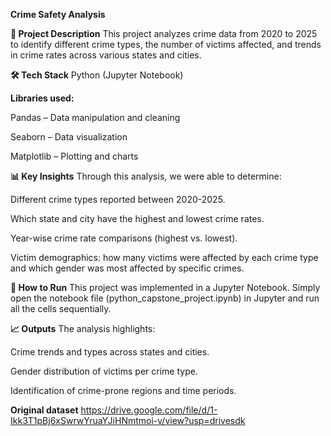 **Crime Safety Analysis**

**📌 Project Description**
This project analyzes crime data from 2020 to 2025 to identify different crime types, the number of victims affected, and trends in crime rates across various states and cities.

**🛠 Tech Stack**
Python (Jupyter Notebook)

**Libraries used:**

Pandas – Data manipulation and cleaning

Seaborn – Data visualization

Matplotlib – Plotting and charts

**📊 Key Insights**
Through this analysis, we were able to determine:

Different crime types reported between 2020-2025.

Which state and city have the highest and lowest crime rates.

Year-wise crime rate comparisons (highest vs. lowest).

Victim demographics: how many victims were affected by each crime type and which gender was most affected by specific crimes.

**🚀 How to Run**
This project was implemented in a Jupyter Notebook. Simply open the notebook file (python_capstone_project.ipynb) in Jupyter and run all the cells sequentially.

**📈 Outputs**
The analysis highlights:

Crime trends and types across states and cities.

Gender distribution of victims per crime type.

Identification of crime-prone regions and time periods.

**Original dataset**
https://drive.google.com/file/d/1-Ikk3T1pBj6xSwrwYruaYJiHNmtmoi-v/view?usp=drivesdk

